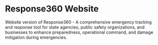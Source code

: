 # Response360 Website
Website version of Response360 - A comprehensive emergency tracking and response tool for state agencies, public safety organizations, and businesses to enhance preparedness, operational command, and damage mitigation during emergencies.
